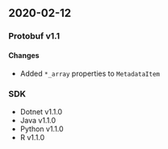 ## 2020-02-12

### Protobuf v1.1

#### Changes
- Added `*_array` properties to `MetadataItem`

### SDK
- Dotnet v1.1.0
- Java v1.1.0
- Python v1.1.0
- R v1.1.0